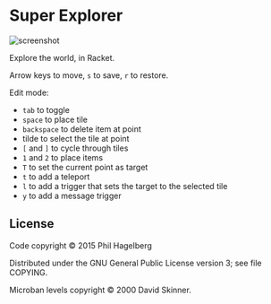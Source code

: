 # Super Explorer

<img src="http://p.hagelb.org/super-explorer.png" alt="screenshot" />

Explore the world, in Racket.

Arrow keys to move, `s` to save, `r` to restore.

Edit mode:
* `tab` to toggle
* `space` to place tile
* `backspace` to delete item at point
* tilde to select the tile at point
* `[` and `]` to cycle through tiles
* `1` and `2` to place items
* `T` to set the current point as target
* `t` to add a teleport
* `l` to add a trigger that sets the target to the selected tile
* `y` to add a message trigger

## License

Code copyright © 2015 Phil Hagelberg

Distributed under the GNU General Public License version 3; see file COPYING.

Microban levels copyright © 2000 David Skinner.
